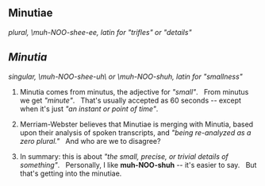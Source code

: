 ## Minutiae
*plural, \muh-NOO-shee-ee\, latin for "trifles" or "details"*
## *Minutia*
*singular, \muh-NOO-shee-uh\ or \muh-NOO-shuh\, latin for "smallness"*

1. Minutia comes from minutus, the adjective for *"small"*.    &nbsp;  From minutus we get *"minute"*.    &nbsp;  That's usually accepted as 60 seconds -- except when it's just *"an instant or point of time"*. 

2. Merriam-Webster believes that Minutiae is merging with Minutia, based upon their analysis of spoken transcripts, and *"being re-analyzed as a zero plural."*  &nbsp;  And who are we to disagree?

3. In summary: this is about *"the small, precise, or trivial details of something"*.    &nbsp;  Personally, I like **muh-NOO-shuh** -- it's easier to say.   &nbsp;  But that's getting into the minutiae.
